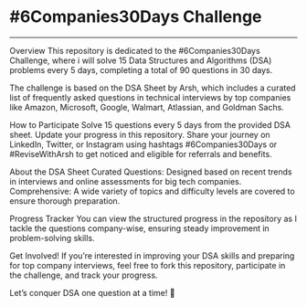 <h1>#6Companies30Days Challenge</h1><hr>

Overview
This repository is dedicated to the #6Companies30Days Challenge, where i will solve 15 Data Structures and Algorithms (DSA) problems every 5 days, completing a total of 90 questions in 30 days.

The challenge is based on the DSA Sheet by Arsh, which includes a curated list of frequently asked questions in technical interviews by top companies like Amazon, Microsoft, Google, Walmart, Atlassian, and Goldman Sachs.

How to Participate
Solve 15 questions every 5 days from the provided DSA sheet.
Update your progress in this repository.
Share your journey on LinkedIn, Twitter, or Instagram using hashtags #6Companies30Days or #ReviseWithArsh to get noticed and eligible for referrals and benefits.

About the DSA Sheet
Curated Questions: Designed based on recent trends in interviews and online assessments for big tech companies.
Comprehensive: A wide variety of topics and difficulty levels are covered to ensure thorough preparation.

Progress Tracker
You can view the structured progress in the repository as I tackle the questions company-wise, ensuring steady improvement in problem-solving skills.

Get Involved!
If you’re interested in improving your DSA skills and preparing for top company interviews, feel free to fork this repository, participate in the challenge, and track your progress.

Let’s conquer DSA one question at a time! 🚀
